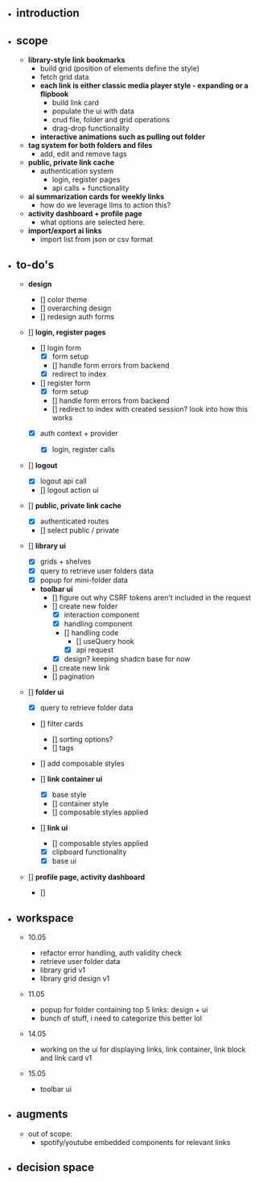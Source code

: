 - ## introduction

- ## scope

  - **library-style link bookmarks**
    - build grid (position of elements define the style)
    - fetch grid data
    - **each link is either classic media player style - expanding or a flipbook**
      - build link card
      - populate the ui with data
      - crud file, folder and grid operations
      - drag-drop functionality
    - **interactive animations such as pulling out folder**
  - **tag system for both folders and files**
    - add, edit and remove tags
  - **public, private link cache**
    - authentication system
      - login, register pages
      - api calls + functionality
  - **ai summarization cards for weekly links**
    - how do we leverage llms to action this?
  - **activity dashboard + profile page**
    - what options are selected here.
  - **import/export ai links**
    - import list from json or csv format

- ## to-do's

  - **design**

    - [] color theme
    - [] overarching design
    - [] redesign auth forms

  - [] **login, register pages**

    - [] login form
      - [x] form setup
      - [] handle form errors from backend
      - [x] redirect to index
    - [] register form
      - [x] form setup
      - [] handle form errors from backend
      - [] redirect to index with created session? look into how this works
    - [x] auth context + provider

      - [x] login, register calls

  - [] **logout**

    - [x] logout api call
    - [] logout action ui

  - [] **public, private link cache**

    - [x] authenticated routes
    - [] select public / private

  - [] **library ui**

    - [x] grids + shelves
    - [x] query to retrieve user folders data
    - [x] popup for mini-folder data

    - **toolbar ui**
      - [] figure out why CSRF tokens aren't included in the request
      - [] create new folder
        - [x] interaction component
        - [x] handling component
        - [] handling code
          - [] useQuery hook
          - [x] api request
        - [x] design? keeping shadcn base for now
      - [] create new link
      - [] pagination

  - [] **folder ui**

    - [x] query to retrieve folder data
    - [] filter cards
      - [] sorting options?
      - [] tags
    - [] add composable styles

    - [] **link container ui**

      - [x] base style
      - [] container style
      - [] composable styles applied

    - [] **link ui**
      - [] composable styles applied
      - [x] clipboard functionality
      - [x] base ui

  - [] **profile page, activity dashboard**
    - []

- ## workspace

  - 10.05

    - refactor error handling, auth validity check
    - retrieve user folder data
    - library grid v1
    - library grid design v1

  - 11.05

    - popup for folder containing top 5 links: design + ui
    - bunch of stuff, i need to categorize this better lol

  - 14.05

    - working on the ui for displaying links, link container, link block and link card v1

  - 15.05
    - toolbar ui

- ## augments

  - out of scope:
    - spotify/youtube embedded components for relevant links

- ## decision space
